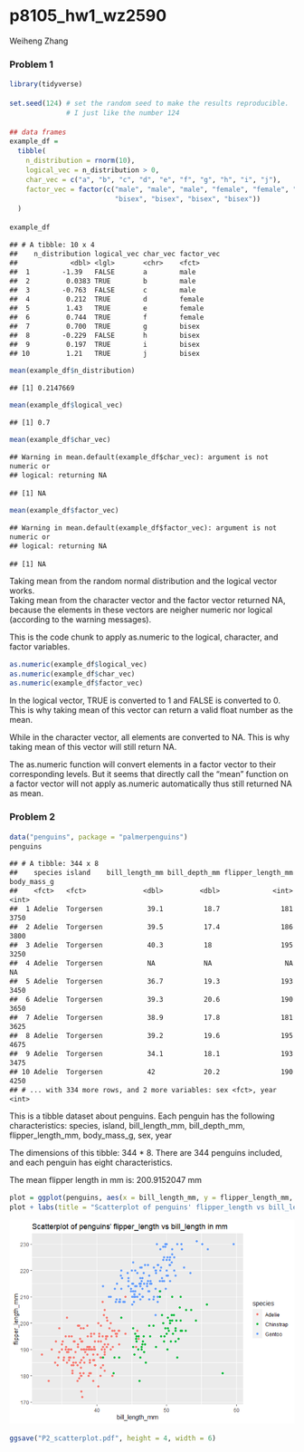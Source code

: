 p8105\_hw1\_wz2590
================
Weiheng Zhang

### Problem 1

``` r
library(tidyverse)

set.seed(124) # set the random seed to make the results reproducible. 
              # I just like the number 124

## data frames
example_df = 
  tibble(
    n_distribution = rnorm(10),
    logical_vec = n_distribution > 0,
    char_vec = c("a", "b", "c", "d", "e", "f", "g", "h", "i", "j"),
    factor_vec = factor(c("male", "male", "male", "female", "female", "female", 
                          "bisex", "bisex", "bisex", "bisex"))
  )

example_df
```

    ## # A tibble: 10 x 4
    ##    n_distribution logical_vec char_vec factor_vec
    ##             <dbl> <lgl>       <chr>    <fct>     
    ##  1        -1.39   FALSE       a        male      
    ##  2         0.0383 TRUE        b        male      
    ##  3        -0.763  FALSE       c        male      
    ##  4         0.212  TRUE        d        female    
    ##  5         1.43   TRUE        e        female    
    ##  6         0.744  TRUE        f        female    
    ##  7         0.700  TRUE        g        bisex     
    ##  8        -0.229  FALSE       h        bisex     
    ##  9         0.197  TRUE        i        bisex     
    ## 10         1.21   TRUE        j        bisex

``` r
mean(example_df$n_distribution)
```

    ## [1] 0.2147669

``` r
mean(example_df$logical_vec)
```

    ## [1] 0.7

``` r
mean(example_df$char_vec)
```

    ## Warning in mean.default(example_df$char_vec): argument is not numeric or
    ## logical: returning NA

    ## [1] NA

``` r
mean(example_df$factor_vec)
```

    ## Warning in mean.default(example_df$factor_vec): argument is not numeric or
    ## logical: returning NA

    ## [1] NA

Taking mean from the random normal distribution and the logical vector
works.  
Taking mean from the character vector and the factor vector returned NA,
because the elements in these vectors are neigher numeric nor logical
(according to the warning messages).

This is the code chunk to apply as.numeric to the logical, character,
and factor variables.

``` r
as.numeric(example_df$logical_vec)
as.numeric(example_df$char_vec)
as.numeric(example_df$factor_vec)
```

In the logical vector, TRUE is converted to 1 and FALSE is converted to
0. This is why taking mean of this vector can return a valid float
number as the mean.

While in the character vector, all elements are converted to NA. This is
why taking mean of this vector will still return NA.

The as.numeric function will convert elements in a factor vector to
their corresponding levels. But it seems that directly call the “mean”
function on a factor vector will not apply as.numeric automatically thus
still returned NA as mean.

### Problem 2

``` r
data("penguins", package = "palmerpenguins")
penguins
```

    ## # A tibble: 344 x 8
    ##    species island    bill_length_mm bill_depth_mm flipper_length_mm body_mass_g
    ##    <fct>   <fct>              <dbl>         <dbl>             <int>       <int>
    ##  1 Adelie  Torgersen           39.1          18.7               181        3750
    ##  2 Adelie  Torgersen           39.5          17.4               186        3800
    ##  3 Adelie  Torgersen           40.3          18                 195        3250
    ##  4 Adelie  Torgersen           NA            NA                  NA          NA
    ##  5 Adelie  Torgersen           36.7          19.3               193        3450
    ##  6 Adelie  Torgersen           39.3          20.6               190        3650
    ##  7 Adelie  Torgersen           38.9          17.8               181        3625
    ##  8 Adelie  Torgersen           39.2          19.6               195        4675
    ##  9 Adelie  Torgersen           34.1          18.1               193        3475
    ## 10 Adelie  Torgersen           42            20.2               190        4250
    ## # ... with 334 more rows, and 2 more variables: sex <fct>, year <int>

This is a tibble dataset about penguins. Each penguin has the following
characteristics: species, island, bill\_length\_mm, bill\_depth\_mm,
flipper\_length\_mm, body\_mass\_g, sex, year

The dimensions of this tibble: 344 \* 8. There are 344 penguins
included, and each penguin has eight characteristics.

The mean flipper length in mm is: 200.9152047 mm

``` r
plot = ggplot(penguins, aes(x = bill_length_mm, y = flipper_length_mm, color = species)) + geom_point()
plot + labs(title = "Scatterplot of penguins' flipper_length vs bill_length in mm")
```

![](p8105_hw1_wz2590_files/figure-gfm/problem%202-2-1.png)<!-- -->

``` r
ggsave("P2_scatterplot.pdf", height = 4, width = 6)
```
